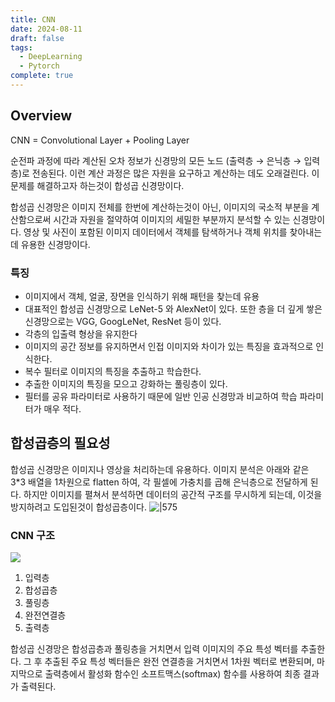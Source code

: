 ```yaml
---
title: CNN
date: 2024-08-11
draft: false
tags:
  - DeepLearning
  - Pytorch
complete: true
---
```

## Overview

CNN = Convolutional Layer + Pooling Layer

순전파 과정에 따라 계산된 오차 정보가 신경망의 모든 노드 (출력층 → 은닉층 → 입력층)로 전송된다. 이런 계산 과정은 많은 자원을 요구하고 계산하는 데도 오래걸린다. 이 문제를 해결하고자 하는것이 합성곱 신경망이다. 

합성곱 신경망은 이미지 전체를 한번에 계산하는것이 아닌, 이미지의 국소적 부분을 계산함으로써 시간과 자원을 절약하여 이미지의 세밀한 부분까지 분석할 수 있는 신경망이다. 영상 및 사진이 포함된 이미지 데이터에서 객체를 탐색하거나 객체 위치를 찾아내는데 유용한 신경망이다.

### 특징
-   이미지에서 객체, 얼굴, 장면을 인식하기 위해 패턴을 찾는데 유용
-   대표적인 합성곱 신경망으로 LeNet-5 와 AlexNet이 있다. 또한 층을 더 깊게 쌓은 신경망으로는 VGG, GoogLeNet, ResNet 등이 있다.
-   각층의 입출력 형상을 유지한다
-   이미지의 공간 정보를 유지하면서 인접 이미지와 차이가 있는 특징을 효과적으로 인식한다.
-   복수 필터로 이미지의 특징을 추출하고 학습한다.
-   추출한 이미지의 특징을 모으고 강화하는 풀링층이 있다.
-   필터를 공유 파라미터로 사용하기 때문에 일반 인공 신경망과 비교하여 학습 파라미터가 매우 적다.



## 합성곱층의 필요성
합성곱 신경망은 이미지나 영상을 처리하는데 유용하다. 이미지 분석은 아래와 같은 3\*3 배열을 1차원으로 flatten 하여, 각 필셀에 가충치를 곱해 은닉층으로 전달하게 된다. 하지만 이미지를 펼쳐서 분석하면 데이터의 공간적 구조를 무시하게 되는데, 이것을 방지하려고 도입된것이 합성곱층이다.
![|575](https://i.imgur.com/StiuKcb.png) 

### CNN 구조
![](https://i.imgur.com/Os8y5Yx.png)

1.   입력층
2.   합성곱층
3.   풀링층
4.   완전연결층
5.   출력층

합성곱 신경망은 합성곱층과 풀링층을 거치면서 입력 이미지의 주요 특성 벡터를 추출한다. 그 후 추출된 주요 특성 벡터들은 완전 연결층을 거치면서 1차원 벡터로 변환되며, 마지막으로 출력층에서 활성화 함수인 소프트맥스(softmax) 함수를 사용하여 최종 결과가 출력된다.